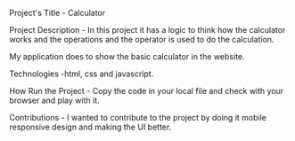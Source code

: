 Project's Title - Calculator

Project Description - In this project it has a logic to think how the calculator works and the operations and the operator is used to do the calculation.

My application does to show the basic calculator in the website.

Technologies -html, css and javascript.

How Run the Project - Copy the code in your local file and check with your browser and play with it.

Contributions - I wanted to contribute to the project by doing it mobile responsive design and making the UI better.
